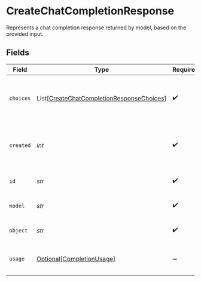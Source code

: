 # CreateChatCompletionResponse

Represents a chat completion response returned by model, based on the provided input.


## Fields

| Field                                                                                                   | Type                                                                                                    | Required                                                                                                | Description                                                                                             |
| ------------------------------------------------------------------------------------------------------- | ------------------------------------------------------------------------------------------------------- | ------------------------------------------------------------------------------------------------------- | ------------------------------------------------------------------------------------------------------- |
| `choices`                                                                                               | List[[CreateChatCompletionResponseChoices](../../models/shared/createchatcompletionresponsechoices.md)] | :heavy_check_mark:                                                                                      | A list of chat completion choices. Can be more than one if `n` is greater than 1.                       |
| `created`                                                                                               | *int*                                                                                                   | :heavy_check_mark:                                                                                      | The Unix timestamp (in seconds) of when the chat completion was created.                                |
| `id`                                                                                                    | *str*                                                                                                   | :heavy_check_mark:                                                                                      | A unique identifier for the chat completion.                                                            |
| `model`                                                                                                 | *str*                                                                                                   | :heavy_check_mark:                                                                                      | The model used for the chat completion.                                                                 |
| `object`                                                                                                | *str*                                                                                                   | :heavy_check_mark:                                                                                      | The object type, which is always `chat.completion`.                                                     |
| `usage`                                                                                                 | [Optional[CompletionUsage]](../../models/shared/completionusage.md)                                     | :heavy_minus_sign:                                                                                      | Usage statistics for the completion request.                                                            |